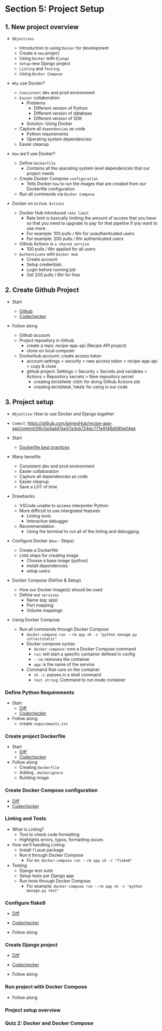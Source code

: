 # Section 5: Project Setup

## 1. New project overview
- `Objectives`
    - Introduction to using `Docker` for development
    - Create a `new` project
    - Using `Docker` with `Django`
    - `Setup` new Django project
    - `Linting` and `Testing`
    - Using `Docker Compose`

- `Why` use Docker?
    - `Consistent` dev and prod environment
    - `Easier` collaboration
        - Problems
            - Different version of Python
            - Different version of database
            - Different version of SDK
        - Solution: Using Docker
    - Capture all `dependencies` as code
        - Python requirements
        - Operating system dependencies
    - Easier cleanup

- `How` we'll use Docker?
    - Define `Dockerfile`
        - Contains all the operating system level dependencies that our project needs
    - Create Docker Compose `configuration`
        - Tells Docker `how` to run the images that are created from our Dockerfile configuration
    - Run all commands via `Docker Compose`

- Docker on `Github Actions`
    - Docker Hub introduced `rate limit`
        - Rate limit is basically limiting the amount of access that you have so that you need to upgrade to pay for that pipeline if you want to use more.
        - For example: 100 pulls / 6hr for unauthenticated users
        - For example: 200 pulls / 6hr authenticated users
    - Github Actions is `a shared service`
        - 100 pulls / 6hr applied for all users
    - `Authenticate` with `Docker Hub`
        - Create account
        - Setup credentials
        - Login before running job
        - Get 200 pulls / 6hr for free

## 2. Create Github Project
- Start
    - [Github](https://github.com/jaimesHub/recipe-app-api)
    - [Codechecker](https://codechecker.app/checker/londonappdev/start/recipe-app-api-2/s-05-project-setup-02-create-github-project/)

- Follow along
    - Github account
    - Project repository in Github
        - create a repo: recipe-app-api (Recipe API project)
        - clone on local computer
    - Dockerhub account: create access token
        - account settings > security > new access token > recipe-app-api > copy & close
        - github project: Settings > Security > Secrets and variables > Actions > Repository secrets > New repository secret
            - creating `DOCKERHUB_USER`: for doing Github Actions job
            - creating `DOCKERHUB_TOKEN`: for using in our code

## 3. Project setup
- `Objective`: How to use Docker and Django together
- `Commit`: https://github.com/jaimesHub/recipe-app-api/commit/06c0a3ad47ee57a3cb724dc771e9146d085e04ee

- Start
    - [Dockerfile best practices](https://docs.docker.com/develop/develop-images/dockerfile_best-practices/)
- Many benefits
    - Consistent dev and prod environment
    - Easier collaboration
    - Capture all dependencies as code
    - Easier cleanup
    - Save a LOT of time
- Drawbacks
    - VSCode unable to access interpreter Python
    - More difficult to use intergrated features
        - Linting tools
        - Interactive debugger
    - Recommendation
        - Using the terminal to run all of the linting and debugging
- Configure Docker (`How` - Steps)
    - Create a Dockerfile
    - Lists steps for creating image
        - Choose a base image (python)
        - install dependencies
        - setup users
- Docker Compose (Define & Setup)
    - How our Docker image(s) should be used
    - Define our `services`
        - Name (eg: app)
        - Port mapping
        - Volume mappings
- Using Docker Compose
    - Run all commands through Docker Compose
        - `docker-compose run --rm app sh -c "python manage.py collectstatic"`
        - Docker compose syntax
            - `docker-compose`: runs a Docker Compose command
            - `run`: will start a specific container defined in config
            - `--rm`: removes the container
            - `app`: is the name of the service
        - Command that runs on the container
            - `sh -c`: passes in a shell command
            - `rest string`: Command to run insde container

### Define Python Requirements
- Start
    - [Diff](https://github.com/LondonAppDeveloper/c2-recipe-app-api-2/compare/s-05-project-setup-02-create-github-project...s-05-project-setup-04-create-python-requirements-file)
    - [Codechecker](https://codechecker.app/checker/londonappdev/start/recipe-app-api-2/s-05-project-setup-04-create-python-requirements-file/)
- Follow along
    - create `requirements.txt`

### Create project Dockerfile
- Start
    - [Diff](https://github.com/LondonAppDeveloper/c2-recipe-app-api-2/compare/s-05-project-setup-04-create-python-requirements-file...s-05-project-setup-05-create-project-dockerfile)
    - [Codechecker](https://codechecker.app/checker/londonappdev/start/recipe-app-api-2/s-05-project-setup-05-create-project-dockerfile/)
- Follow along
    - Creating `Dockerfile`
    - Adding `.dockerignore`
    - Building image

### Create Docker Compose configuration
- [Diff](https://github.com/LondonAppDeveloper/c2-recipe-app-api-2/compare/s-05-project-setup-05-create-project-dockerfile...s-05-project-setup-07-create-docker-compose-config)
- [Codechecker](https://codechecker.app/checker/londonappdev/start/recipe-app-api-2/s-05-project-setup-07-create-docker-compose-config/)

### Linting and Tests
- What is Linting?
    - Tool to check code formatting
    - Highlights errors, typos, formatting issues
- How we'll handling Linting
    - Install `flake8` package
    - Run it through Docker Compose
        - For ex: `docker-compose run --rm app sh -c "flake8"`
- Testing
    - Django test suite
    - Setup tests per Django app
    - Run tests through Docker Compose
        - For example: `docker-compose run --rm app sh -c "python manage.py test"`

### Configure flake8
- [Diff](https://github.com/LondonAppDeveloper/c2-recipe-app-api-2/compare/s-05-project-setup-07-create-docker-compose-config...s-05-project-setup-10-configure-flake8)
- [Codechecker](https://codechecker.app/checker/londonappdev/start/recipe-app-api-2/s-05-project-setup-10-configure-flake8/)

- Follow along

### Create Django project
- [Diff](https://github.com/LondonAppDeveloper/c2-recipe-app-api-2/compare/s-05-project-setup-10-configure-flake8...s-05-project-setup-11-create-django-project)
- [Codechecker](https://codechecker.app/checker/londonappdev/start/recipe-app-api-2/s-05-project-setup-11-create-django-project/)

- Follow along

### Run project with Docker Compose
- Follow along

### Project setup overview

### Quiz 2: Docker and Docker Compose


